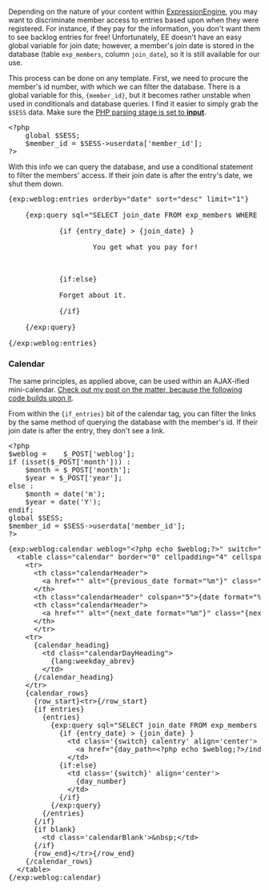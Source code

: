Depending on the nature of your content within <a href="http://expressionengine.com/">ExpressionEngine</a>, you may want to discriminate member access to entries based upon when they were registered. For instance, if they pay for the information, you don't want them to see backlog entries for free! Unfortunately, EE doesn't have an easy global variable for join date; however, a member's join date is stored in the database (table <code>exp_members</code>, column <code>join_date</code>), so it is still available for our use.

This process can be done on any template. First, we need to procure the member's id number, with which we can filter the database. There is a global variable for this, <code>{member_id}</code>, but it becomes rather unstable when used in conditionals and database queries. I find it easier to simply grab the <code>$SESS</code> data. Make sure the <a href="http://expressionengine.com/docs/templates/php_templates.html">PHP parsing stage is set to <strong>input</strong></a>.

<pre class="prettyprint lang-php">
&lt;?php
	global $SESS;
	$member_id = $SESS->userdata['member_id'];
?&gt;
</pre>

With this info we can query the database, and use a conditional statement to filter the members' access. If their join date is after the entry's date, we shut them down.

<pre class="prettyprint lang-php">
{exp:weblog:entries orderby=&quot;date&quot; sort=&quot;desc&quot; limit=&quot;1&quot;}

	{exp:query sql=&quot;SELECT join_date FROM exp_members WHERE member_id = '&lt;?php echo $member_id; ?&gt;'&quot;}

			{if {entry_date} > {join_date} }

					You get what you pay for!

			<!-- EE Entry Data ... -->

			{if:else}

			Forget about it.

			{/if}

	{/exp:query}

{/exp:weblog:entries}
</pre>

### Calendar

The same principles, as applied above, can be used within an AJAX-ified mini-calendar. <a href="/post/expressionengine-dynamic-calendar-using-jquery/">Check out my post on the matter, because the following code builds upon it</a>.

From within the <code>{if_entries}</code> bit of the calendar tag, you can filter the links by the same method of querying the database with the member's id. If their join date is after the entry, they don't see a link.

<pre class="prettyprint lang-php">
&lt;?php
$weblog =	 $_POST['weblog'];
if (isset($_POST['month'])) :
	$month = $_POST['month'];
	$year = $_POST['year'];
else :
	$month = date('m');
	$year = date('Y');
endif;
global $SESS;
$member_id = $SESS->userdata['member_id'];
?&gt;
</pre>

<pre class="prettyprint lang-html">
{exp:weblog:calendar weblog=&quot;&lt;?php echo $weblog;?&gt;&quot; switch=&quot;calendarToday|calendarCell&quot; month=&quot;&lt;?php echo $month; ?&gt;&quot; year=&quot;&lt;?php echo $year; ?&gt;&quot;}
  &lt;table class=&quot;calendar&quot; border=&quot;0&quot; cellpadding=&quot;4&quot; cellspacing=&quot;0&quot;&gt;
    &lt;tr&gt;
      &lt;th class=&quot;calendarHeader&quot;&gt;
        &lt;a href=&quot;&quot; alt=&quot;{previous_date format=&quot;%m&quot;}&quot; class=&quot;{previous_date format=&quot;%Y&quot;}&quot;&gt;&amp;lt;&lt;/a&gt;
      &lt;/th&gt;
      &lt;th class=&quot;calendarHeader&quot; colspan=&quot;5&quot;&gt;{date format=&quot;%F %Y&quot;}&lt;/th&gt;
      &lt;th class=&quot;calendarHeader&quot;&gt;
        &lt;a href=&quot;&quot; alt=&quot;{next_date format=&quot;%m&quot;}&quot; class=&quot;{next_date format=&quot;%Y&quot;}&quot;&gt;&amp;gt;&lt;/a&gt;
      &lt;/th&gt;
      &lt;/tr&gt;
    &lt;tr&gt;
      {calendar_heading}
        &lt;td class=&quot;calendarDayHeading&quot;&gt;
          {lang:weekday_abrev}
        &lt;/td&gt;
      {/calendar_heading}
    &lt;/tr&gt;
    {calendar_rows}
      {row_start}&lt;tr&gt;{/row_start}
      {if entries}
        {entries}
          {exp:query sql=&quot;SELECT join_date FROM exp_members WHERE member_id = &#x27;&lt;?php echo $member_id; ?&gt;&#x27; &quot;}
            {if {entry_date} &gt; {join_date} }
              &lt;td class=&#x27;{switch} calentry&#x27; align=&#x27;center&#x27;&gt;
                &lt;a href=&quot;{day_path=&lt;?php echo $weblog;?&gt;/index}&quot;&gt;{day_number}&lt;/a&gt;
              &lt;/td&gt;
            {if:else}
              &lt;td class=&#x27;{switch}&#x27; align=&#x27;center&#x27;&gt;
                {day_number}
              &lt;/td&gt;
            {/if}
          {/exp:query}
        {/entries}
      {/if}
      {if blank}
        &lt;td class=&#x27;calendarBlank&#x27;&gt;&amp;nbsp;&lt;/td&gt;
      {/if}
      {row_end}&lt;/tr&gt;{/row_end}
    {/calendar_rows}
  &lt;/table&gt;
{/exp:weblog:calendar}
</pre>